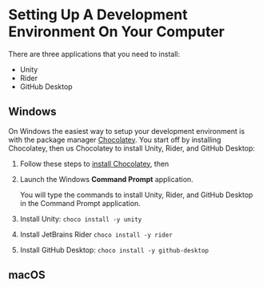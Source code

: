 ---
---

# Setting Up A Development Environment On Your Computer

There are three applications that you need to install:
* Unity
* Rider
* GitHub Desktop

## Windows

On Windows the easiest way to setup your development environment is with the package manager [Chocolatey][]. You start off by installing Chocolatey, then us Chocolatey to install Unity, Rider, and GitHub Desktop:
1. Follow these steps to [install Chocolatey][choco-install], then
1. Launch the Windows **Command Prompt** application.

    You will type the commands to install Unity, Rider, and GitHub Desktop in the Command Prompt application.
1. Install Unity: ```choco install -y unity```
1. Install JetBrains Rider ```choco install -y rider```
1. Install GitHub Desktop: ```choco install -y github-desktop```

[chocolatey]: https://chocolatey.org/
[choco-install]: https://chocolatey.org/install

## macOS
